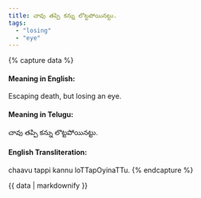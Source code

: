 ```yaml
---
title: చావు తప్పి కన్ను లొట్టపోయినట్టు.
tags:
  - "losing"
  - "eye"
---
```


{% capture data %}
#### Meaning in English:
Escaping death, but losing an eye.

#### Meaning in Telugu:
చావు తప్పి కన్ను లొట్టపోయినట్టు.

#### English Transliteration:
chaavu tappi kannu loTTapOyinaTTu.
{% endcapture %}

<div class="notice">{{ data | markdownify }}</div>

